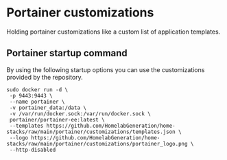 # Portainer customizations

Holding portainer customizations like a custom list of application templates.

## Portainer startup command

By using the following startup options you can use the customizations provided by the repository.

```
sudo docker run -d \
 -p 9443:9443 \
 --name portainer \
 -v portainer_data:/data \
 -v /var/run/docker.sock:/var/run/docker.sock \
 portainer/portainer-ee:latest \
 --templates https://github.com/HomelabGeneration/home-stacks/raw/main/portainer/customizations/templates.json \
 --logo https://github.com/HomelabGeneration/home-stacks/raw/main/portainer/customizations/portainer_logo.png \
 --http-disabled
```
